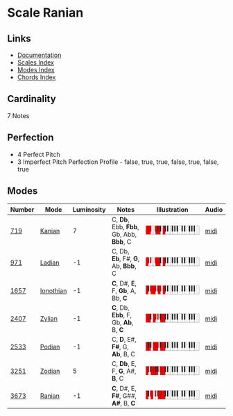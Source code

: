 # Scale Ranian

## Links

- [Documentation](README.md)
- [Scales Index](Scales.md)
- [Modes Index](Modes.md)
- [Chords Index](Chords.md)

## Cardinality

7 Notes

## Perfection

- 4 Perfect Pitch
- 3 Imperfect Pitch
Perfection Profile - false, true, true, false, true, false, true

## Modes

| Number | Mode | Luminosity | Notes | Illustration | Audio |
|--------|------|------------|-------|--------------|-------|
| [719](https://ianring.com/musictheory/scales/719) | [Kanian](ModeKanian.md) | 7 | C, **Db**, Ebb, **Fbb**, Gb, Abb, **Bbb**, C | ![CNaturalKanian](ModeCNaturalKanian.png) | [midi](https://github.com/edipermadi/music/blob/main/docs/ModeCNaturalKanian.mid?raw=true) | 
| [971](https://ianring.com/musictheory/scales/971) | [Ladian](ModeLadian.md) | -1 | C, Db, **Eb**, F#, **G**, Ab, **Bbb**, C | ![CNaturalLadian](ModeCNaturalLadian.png) | [midi](https://github.com/edipermadi/music/blob/main/docs/ModeCNaturalLadian.mid?raw=true) | 
| [1657](https://ianring.com/musictheory/scales/1657) | [Ionothian](ModeIonothian.md) | -1 | **C**, D#, **E**, F, **Gb**, A, Bb, **C** | ![CNaturalIonothian](ModeCNaturalIonothian.png) | [midi](https://github.com/edipermadi/music/blob/main/docs/ModeCNaturalIonothian.mid?raw=true) | 
| [2407](https://ianring.com/musictheory/scales/2407) | [Zylian](ModeZylian.md) | -1 | **C**, Db, **Ebb**, F, Gb, **Ab**, B, **C** | ![CNaturalZylian](ModeCNaturalZylian.png) | [midi](https://github.com/edipermadi/music/blob/main/docs/ModeCNaturalZylian.mid?raw=true) | 
| [2533](https://ianring.com/musictheory/scales/2533) | [Podian](ModePodian.md) | -1 | C, **D**, E#, **F#**, G, **Ab**, B, C | ![CNaturalPodian](ModeCNaturalPodian.png) | [midi](https://github.com/edipermadi/music/blob/main/docs/ModeCNaturalPodian.mid?raw=true) | 
| [3251](https://ianring.com/musictheory/scales/3251) | [Zodian](ModeZodian.md) | 5 | C, **Db**, E, F, **G**, A#, **B**, C | ![CNaturalZodian](ModeCNaturalZodian.png) | [midi](https://github.com/edipermadi/music/blob/main/docs/ModeCNaturalZodian.mid?raw=true) | 
| [3673](https://ianring.com/musictheory/scales/3673) | [Ranian](ModeRanian.md) | -1 | **C**, D#, E, **F#**, G##, **A#**, B, **C** | ![CNaturalRanian](ModeCNaturalRanian.png) | [midi](https://github.com/edipermadi/music/blob/main/docs/ModeCNaturalRanian.mid?raw=true) | 
